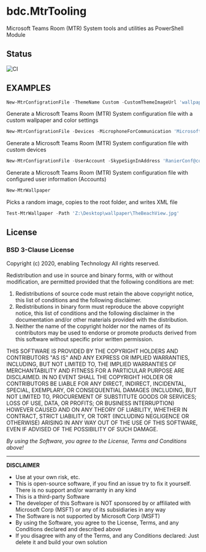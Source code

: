 # bdc.MtrTooling

Microsoft Teams Room (MTR) System tools and utilities as PowerShell Module

## Status

![CI](https://github.com/jhochwald/bdc.MtrTooling/workflows/CI/badge.svg)

## EXAMPLES

```powershell
New-MtrConfigrationFile -ThemeName Custom -CustomThemeImageUrl 'wallpaper.jpg' -RedComponent 100 -BlueComponent 100 -GreenComponent 100
```

Generate a  Microsoft Teams Room (MTR) System configuration file with a custom wallpaper and color settings

```powershell
New-MtrConfigrationFile -Devices -MicrophoneForCommunication 'Microsoft LifeChat LX-6000' -SpeakerForCommunication 'Realtek High Definition Audio' -DefaultSpeaker 'Polycom CX5100' -ContentCameraId 'USB\VID_046D&PID_0843&amp;MI_00\7&17446CF2&0&0000' -ContentCameraInverted $false -ContentCameraEnhancement $true
```

Generate a  Microsoft Teams Room (MTR) System configuration file with custom devices

```powershell
New-MtrConfigrationFile -UserAccount -SkypeSignInAddress 'RanierConf@contoso.com' -ExchangeAddress 'RanierConf@contoso.com' -DomainUsername 'Seattle\RanierConf' -Password 'password' -ConfigureDomain 'domain1, domain2'
```

Generate a  Microsoft Teams Room (MTR) System configuration file with configured user information (Accounts)

```powershell
New-MtrWallpaper
```

Picks a random image, copies to the root folder, and writes XML file

```powershell
Test-MtrWallpaper -Path 'Z:\Desktop\wallpaper\TheBeachView.jpg'
```

## License

### BSD 3-Clause License

Copyright (c) 2020, enabling Technology
All rights reserved.

Redistribution and use in source and binary forms, with or without modification, are permitted provided that the following conditions are met:

1. Redistributions of source code must retain the above copyright notice, this list of conditions and the following disclaimer.
2. Redistributions in binary form must reproduce the above copyright notice, this list of conditions and the following disclaimer in the documentation and/or other materials provided with the distribution.
3. Neither the name of the copyright holder nor the names of its contributors may be used to endorse or promote products derived from this software without specific prior written permission.

THIS SOFTWARE IS PROVIDED BY THE COPYRIGHT HOLDERS AND CONTRIBUTORS "AS IS" AND ANY EXPRESS OR IMPLIED WARRANTIES, INCLUDING, BUT NOT LIMITED TO, THE IMPLIED WARRANTIES OF MERCHANTABILITY AND FITNESS FOR A PARTICULAR PURPOSE ARE DISCLAIMED. IN NO EVENT SHALL THE COPYRIGHT HOLDER OR CONTRIBUTORS BE LIABLE FOR ANY DIRECT, INDIRECT, INCIDENTAL, SPECIAL, EXEMPLARY, OR CONSEQUENTIAL DAMAGES (INCLUDING, BUT NOT LIMITED TO, PROCUREMENT OF SUBSTITUTE GOODS OR SERVICES; LOSS OF USE, DATA, OR PROFITS; OR BUSINESS INTERRUPTION) HOWEVER CAUSED AND ON ANY THEORY OF LIABILITY, WHETHER IN CONTRACT, STRICT LIABILITY, OR TORT (INCLUDING NEGLIGENCE OR OTHERWISE) ARISING IN ANY WAY OUT OF THE USE OF THIS SOFTWARE, EVEN IF ADVISED OF THE POSSIBILITY OF SUCH DAMAGE.

*By using the Software, you agree to the License, Terms and Conditions above!*

---

**DISCLAIMER**

- Use at your own risk, etc.
- This is open-source software, if you find an issue try to fix it yourself. There is no support and/or warranty in any kind
- This is a third-party Software
- The developer of this Software is NOT sponsored by or affiliated with Microsoft Corp (MSFT) or any of its subsidiaries in any way
- The Software is not supported by Microsoft Corp (MSFT)
- By using the Software, you agree to the License, Terms, and any Conditions declared and described above
- If you disagree with any of the Terms, and any Conditions declared: Just delete it and build your own solution
